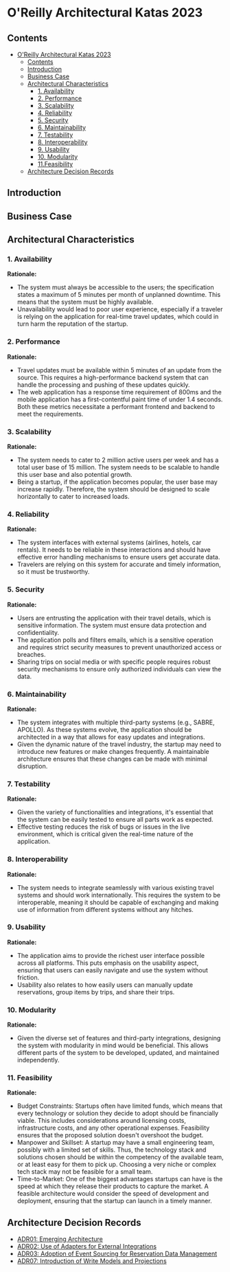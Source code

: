 # O'Reilly Architectural Katas 2023

## Contents
<!-- TOC -->
* [O'Reilly Architectural Katas 2023](#oreilly-architectural-katas-2023)
  * [Contents](#contents)
  * [Introduction](#introduction)
  * [Business Case](#business-case)
  * [Architectural Characteristics](#architectural-characteristics)
    * [1. Availability](#1-availability)
    * [2. Performance](#2-performance)
    * [3. Scalability](#3-scalability)
    * [4. Reliability](#4-reliability)
    * [5. Security](#5-security)
    * [6. Maintainability](#6-maintainability)
    * [7. Testability](#7-testability)
    * [8. Interoperability](#8-interoperability)
    * [9. Usability](#9-usability)
    * [10. Modularity](#10-modularity)
    * [11.Feasibility](#11feasibility)
  * [Architecture Decision Records](#architecture-decision-records)
<!-- TOC -->

## Introduction

## Business Case

## Architectural Characteristics

### 1. Availability
**Rationale:**
- The system must always be accessible to the users; the specification states a maximum of 5 minutes per month of unplanned downtime. This means that the system must be highly available.
- Unavailability would lead to poor user experience, especially if a traveler is relying on the application for real-time travel updates, which could in turn harm the reputation of the startup.

### 2. Performance
**Rationale:**
- Travel updates must be available within 5 minutes of an update from the source. This requires a high-performance backend system that can handle the processing and pushing of these updates quickly.
- The web application has a response time requirement of 800ms and the mobile application has a first-contentful paint time of under 1.4 seconds. Both these metrics necessitate a performant frontend and backend to meet the requirements.

### 3. Scalability
**Rationale:**
- The system needs to cater to 2 million active users per week and has a total user base of 15 million. The system needs to be scalable to handle this user base and also potential growth.
- Being a startup, if the application becomes popular, the user base may increase rapidly. Therefore, the system should be designed to scale horizontally to cater to increased loads.

### 4. Reliability
**Rationale:**
- The system interfaces with external systems (airlines, hotels, car rentals). It needs to be reliable in these interactions and should have effective error handling mechanisms to ensure users get accurate data.
- Travelers are relying on this system for accurate and timely information, so it must be trustworthy.

### 5. Security
**Rationale:**
- Users are entrusting the application with their travel details, which is sensitive information. The system must ensure data protection and confidentiality.
- The application polls and filters emails, which is a sensitive operation and requires strict security measures to prevent unauthorized access or breaches.
- Sharing trips on social media or with specific people requires robust security mechanisms to ensure only authorized individuals can view the data.

### 6. Maintainability
**Rationale:**
- The system integrates with multiple third-party systems (e.g., SABRE, APOLLO). As these systems evolve, the application should be architected in a way that allows for easy updates and integrations.
- Given the dynamic nature of the travel industry, the startup may need to introduce new features or make changes frequently. A maintainable architecture ensures that these changes can be made with minimal disruption.

### 7. Testability
**Rationale:**
- Given the variety of functionalities and integrations, it's essential that the system can be easily tested to ensure all parts work as expected.
- Effective testing reduces the risk of bugs or issues in the live environment, which is critical given the real-time nature of the application.

### 8. Interoperability
**Rationale:**
- The system needs to integrate seamlessly with various existing travel systems and should work internationally. This requires the system to be interoperable, meaning it should be capable of exchanging and making use of information from different systems without any hitches.

### 9. Usability
**Rationale:**
- The application aims to provide the richest user interface possible across all platforms. This puts emphasis on the usability aspect, ensuring that users can easily navigate and use the system without friction.
- Usability also relates to how easily users can manually update reservations, group items by trips, and share their trips.

### 10. Modularity
**Rationale:**
- Given the diverse set of features and third-party integrations, designing the system with modularity in mind would be beneficial. This allows different parts of the system to be developed, updated, and maintained independently.

### 11. Feasibility
**Rationale:**
- Budget Constraints: Startups often have limited funds, which means that every technology or solution they decide to adopt should be financially viable. This includes considerations around licensing costs, infrastructure costs, and any other operational expenses. Feasibility ensures that the proposed solution doesn't overshoot the budget.
- Manpower and Skillset: A startup may have a small engineering team, possibly with a limited set of skills. Thus, the technology stack and solutions chosen should be within the competency of the available team, or at least easy for them to pick up. Choosing a very niche or complex tech stack may not be feasible for a small team.
- Time-to-Market: One of the biggest advantages startups can have is the speed at which they release their products to capture the market. A feasible architecture would consider the speed of development and deployment, ensuring that the startup can launch in a timely manner.

## Architecture Decision Records
- [ADR01: Emerging Architecture](adr%2FADR01-EmergingArchitecture.md)
- [ADR02: Use of Adapters for External Integrations](adr%2FADR02-UseAdaptersForExternalIntegrations.md)
- [ADR03: Adoption of Event Sourcing for Reservation Data Management](adr%2FADR03-EventSourcingForReservationDataManagement.md)
- [ADR07: Introduction of Write Models and Projections](adr%2FADR07-WriteModelsProjections.md)
